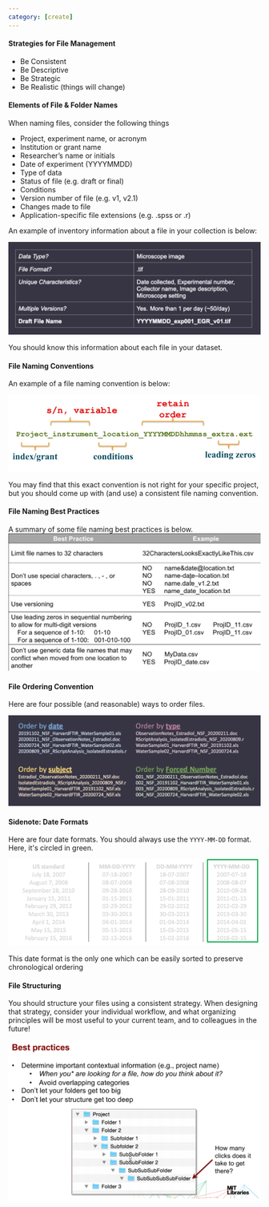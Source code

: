 ```yaml
---
category: [create]
---
```


#### Strategies for File Management 

- Be Consistent
- Be Descriptive 
- Be Strategic
- Be Realistic (things will change)

#### Elements of File & Folder Names

When naming files, consider the following things

- Project, experiment name, or acronym
- Institution or grant name
- Researcher’s name or initials
- Date of experiment (YYYYMMDD)
- Type of data
- Status of file (e.g. draft or final)
- Conditions
- Version number of file (e.g. v1, v2.1)
- Changes made to file
- Application-specific file extensions (e.g.  .spss  or  .r)

An example of inventory information about a file in your collection is below:

![1]

You should know this information about each file in your dataset.

#### File Naming Conventions
An example of a file naming convention is below:

![2]

You may find that this exact convention is not right for your specific project, but you should come up with (and use) a consistent file naming convention.

#### File Naming Best Practices

A summary of some file naming best practices is below.
![3]

#### File Ordering Convention

Here are four possible (and reasonable) ways to order files.

![4]

#### Sidenote: Date Formats

Here are four date formats. You should always use the `YYYY-MM-DD` format. Here, it's circled in green.

![5]

This date format is the only one which can be easily sorted to preserve chronological ordering

#### File Structuring

You should structure your files using a consistent strategy. When designing that strategy, consider your individual workflow, and what organizing principles will be most useful to your current team, and to colleagues in the future! 

![6]


[1]:/img/file-naming/catalog.png
[2]:/img/file-naming/namingsegments.jpg
[3]:/img/file-naming/namingcheatsheet.png
[4]:/img/file-naming/strat.png
[5]:/img/file-naming/dateformats4.png
[6]:/img/file-organization/bestpractices.png
